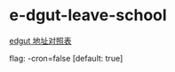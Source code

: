# e-dgut-leave-school

[edgut 地址对照表](https://gist.github.com/lyekumchew/bbc0d7eb42380b4f4e9ed4a3be12a6f7)

flag: -cron=false [default: true]

